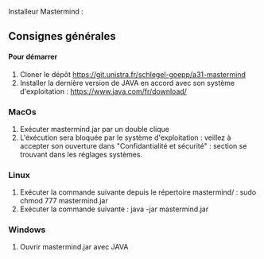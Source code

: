

Installeur Mastermind :

Consignes générales
-------------------

#### Pour démarrer

1. Cloner le dépôt https://git.unistra.fr/schlegel-goepp/a31-mastermind
2. Installer la dernière version de JAVA en accord avec son système d'exploitation : https://www.java.com/fr/download/

### MacOs

1. Exécuter mastermind.jar par un double clique
2. L'éxécution sera bloquée par le système d'exploitation : veillez à accepter son ouverture dans "Confidantialité et sécurité" : section se trouvant dans les réglages systèmes.
### Linux

1. Exécuter la commande suivante depuis le répertoire mastermind/ : sudo chmod 777 mastermind.jar
2. Exécuter la commande suivante : java -jar mastermind.jar

### Windows

1. Ouvrir mastermind.jar avec JAVA